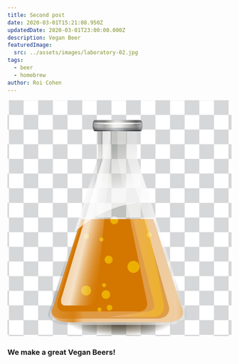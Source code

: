 ```yaml
---
title: Second post
date: 2020-03-01T15:21:08.950Z
updatedDate: 2020-03-01T23:00:00.000Z
description: Vegan Beer
featuredImage:
  src: ../assets/images/laboratory-02.jpg
tags:
  - beer
  - homebrew
author: Roi Cohen
---
```


![](../assets/images/laboratory-02.jpg)

### We make a great Vegan Beers!
